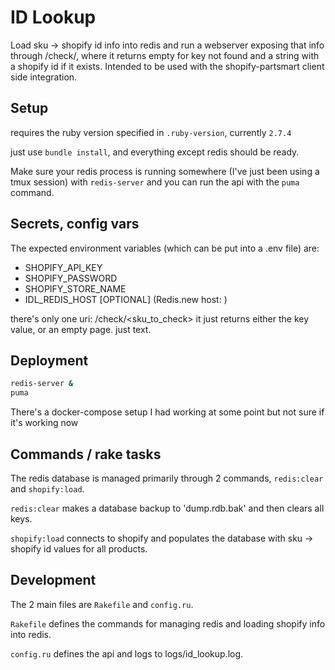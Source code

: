 # ID Lookup
Load sku -> shopify id info into redis and run a webserver exposing that info through /check/<sku>, where it returns empty for key not found and a string with a shopify id if it exists. Intended to be used with the shopify-partsmart client side integration.

## Setup
requires the ruby version specified in `.ruby-version`, currently `2.7.4`

just use `bundle install`, and everything except redis should be ready.

Make sure your redis process is running somewhere (I've just been using a tmux session) with `redis-server` and you can run the api with the `puma` command.

## Secrets, config vars
The expected environment variables (which can be put into a .env file) are:
- SHOPIFY_API_KEY
- SHOPIFY_PASSWORD
- SHOPIFY_STORE_NAME
- IDL_REDIS_HOST [OPTIONAL] (Redis.new host: <this value here>)

there's only one uri: /check/<sku_to_check>
it just returns either the key value, or an empty page. just text.

## Deployment
```bash
redis-server &
puma
```

There's a docker-compose setup I had working at some point but not sure if it's working now

## Commands / rake tasks
The redis database is managed primarily through 2 commands, `redis:clear` and `shopify:load`.

`redis:clear` makes a database backup to 'dump.rdb.bak' and then clears all keys.

`shopify:load` connects to shopify and populates the database with sku -> shopify id values for all products.

## Development
The 2 main files are `Rakefile` and `config.ru`.

`Rakefile` defines the commands for managing redis and loading shopify info into redis.

`config.ru` defines the api and logs to logs/id_lookup.log.

